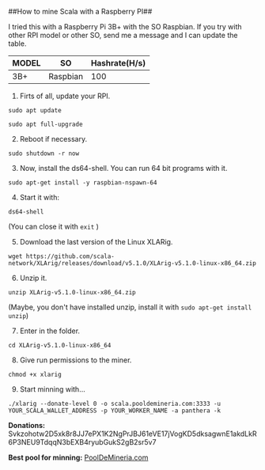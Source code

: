 ##How to mine Scala with a Raspberry PI##

I tried this with a Raspberry Pi 3B+ with the SO Raspbian. If you try with other RPI model or other SO, send me a message and I can update the table.


| MODEL | SO | Hashrate(H/s) |
| ----- | ---- | ---- |
| 3B+ | Raspbian | 100 |


1. Firts of all, update your RPI.

`sudo apt update`

`sudo apt full-upgrade`


2. Reboot if necessary.

`sudo shutdown -r now`


3. Now, install the ds64-shell. You can run 64 bit programs with it.

`sudo apt-get install -y raspbian-nspawn-64`


4. Start it with:

`ds64-shell`

(You can close it with `exit` )


5. Download the last version of the Linux XLARig.

`wget https://github.com/scala-network/XLArig/releases/download/v5.1.0/XLArig-v5.1.0-linux-x86_64.zip`


6. Unzip it.

`unzip XLArig-v5.1.0-linux-x86_64.zip`

(Maybe, you don't have installed unzip, install it with `sudo apt-get install unzip`)


7. Enter in the folder.

`cd XLArig-v5.1.0-linux-x86_64`

8. Give run permissions to the miner.

`chmod +x xlarig`

9. Start minning with...

`./xlarig --donate-level 0 -o scala.pooldemineria.com:3333 -u YOUR_SCALA_WALLET_ADDRESS -p YOUR_WORKER_NAME -a panthera -k`


**Donations:** Svkzohotw2D5xk8r8JJ7ePX1K2NgPrJBJ61eVE17jVogKD5dksagwnE1akdLkR6P3NEU9TdqqN3bEXB4ryubGukS2gB2sr5v7

**Best pool for minning:** [PoolDeMineria.com](http://scala.pooldemineria.com)
